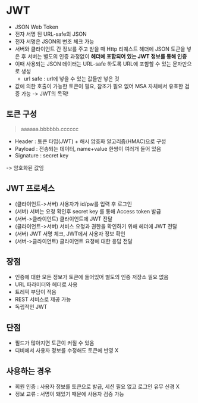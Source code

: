 # JWT
- JSON Web Token
- 전자 서명 된 URL-safe의 JSON
- 전자 서명은 JSON의 변조 체크 가능
- 서버와 클라이언트 간 정보를 주고 받을 때 Http 리퀘스트 헤더에 JSON 토큰을 넣은 후 서버는 별도의 인증 과정없이 **헤더에 포함되어 있는 JWT 정보를 통해 인증**
- 이때 사용되는 JSON 데이터는 URL-safe 하도록 URL에 포함할 수 있는 문자만으로 생성
  - url safe : url에 넣을 수 있는 값들만 넣은 것 
- 값에 의한 호출이 가능한 토큰이 필요, 참조가 필요 없어 MSA 자체에서 유효한 검증 가능 -> JWT의 목적!

## 토큰 구성
> aaaaaa.bbbbbb.cccccc
- Header : 토큰 타입(JWT) + 해시 암호화 알고리즘(HMAC)으로 구성
- Payload : 전송되는 데이터, name+value 한쌍이 여러개 들어 있음 
- Signature : secret key

-> 암호화된 값임

## JWT 프로세스
- (클라이언트->서버) 사용자가 id/pw를 입력 후 로그인
- (서버) 서버는 요청 확인후 secret key 를 통해 Access token 발급
- (서버->클라이언트) 클라이언트에 JWT 전달
- (클라이언트->서버) 서비스 요청과 권한을 확인하기 위해 헤더에 JWT 전달 
- (서버) JWT 서명 체크, JWT에서 사용자 정보 확인
- (서버->클라이언트) 클라이언트 요청에 대한 응답 전달 

## 장점 
- 인증에 대한 모든 정보가 토큰에 들어있어 별도의 인증 저장소 필요 없음
- URL 파라미터와 헤더로 사용
- 트레픽 부담이 적음
- REST 서비스로 제공 가능 
- 독립적인 JWT 

## 단점
- 필드가 많아지면 토큰이 커질 수 있음
- 디비에서 사용자 정보를 수정해도 토큰에 반영 X

## 사용하는 경우
- 회원 인증 : 사용자 정보를 토큰으로 발급, 세션 필요 없고 로그인 유무 신경 X
- 정보 교류 : 서명이 돼있기 때문에 사용자 검증 가능
